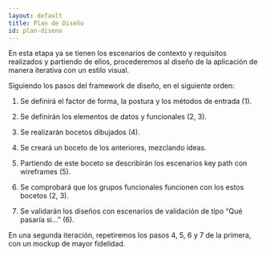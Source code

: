 ```yaml
---
layout: default
title: Plan de Diseño
id: plan-diseno
---
```


En esta etapa ya se tienen los escenarios de contexto y requisitos realizados y partiendo de ellos, procederemos al diseño de la aplicación de manera iterativa con un estilo visual. 

Siguiendo los pasos del framework de diseño, en el siguiente orden:

  1. Se definirá el factor de forma, la postura y los métodos de entrada (1).

  2. Se definirán los elementos de datos y funcionales (2, 3).

  3. Se realizarán bocetos dibujados (4).

  4. Se creará un boceto de los anteriores, mezclando ideas.

  5. Partiendo de este boceto se describirán los escenarios key path con wireframes (5).

  6. Se comprobará que los grupos funcionales funcionen con los estos bocetos (2, 3).

  7. Se validarán los diseños con escenarios de validación de tipo “Qué pasaría si…” (6). 

En una segunda iteración, repetiremos los pasos 4, 5, 6 y 7 de la primera, con un mockup de mayor fidelidad. 
